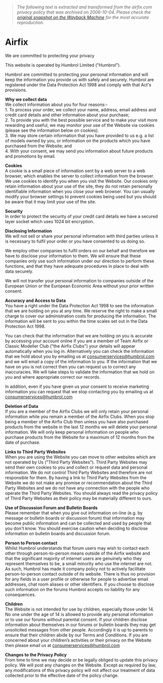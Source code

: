 > *The following text is extracted and transformed from the airfix.com privacy policy that was archived on 2006-10-04. Please check the [original snapshot on the Wayback Machine](https://web.archive.org/web/20061004204700id_/http%3A//airfix.com/cs/privacy.aspx) for the most accurate reproduction.*

# Airfix

We are committed to protecting your privacy

This website is operated by Humbrol Limited ("Humbrol").

Humbrol are committed to protecting your personal information and will keep the information you provide us with safely and securely. Humbrol are registered under the Data Protection Act 1998 and comply with that Act's provisions.

**Why we collect data**  
We collect information about you for four reasons:-  
1\. To process your order, we collect your name, address, email address and credit card details and other information about your purchase;   
2\. To provide you with the best possible service and to make your visit more rewarding and useful, we may monitor your use of the Website via cookies (please see the information below on cookies).   
3\. We may store certain information that you have provided to us e.g. a list of models owned by you, or information on the products which you have purchased from the Website; and   
4\. With your consent, we may send you information about future products and promotions by email. 

**Cookies**  
A cookie is a small piece of information sent by a web server to a web browser, which enables the server to collect information from the browser. We use cookies to identify you when you visit the Website. Our cookies only retain information about your use of the site, they do not retain personally identifiable information when you close your web browser. You can usually modify your browser settings to prevent cookies being used but you should be aware that it may limit your use of the site.

**Security**  
In order to protect the security of your credit card details we have a secured layer socket which uses 1024 bit encryption.

**Disclosing Information**  
We will not sell or share your personal information with third parties unless it is necessary to fulfil your order or you have consented to us doing so.

We employ other companies to fulfil orders on our behalf and therefore we have to disclose your information to them. We will ensure that these companies only use such information under our direction to perform these functions, and that they have adequate procedures in place to deal with data securely.

We will not transfer your personal information to companies outside of the European Union or the European Economic Area without your prior written consent.

**Accuracy and Access to Data**  
You have a right under the Data Protection Act 1998 to see the information that we are holding on you at any time. We reserve the right to make a small charge to cover our administration costs for producing the information. The information will be sent to you within the time scales set out in the Data Protection Act 1998. 

You can check that the information that we are holding on you is accurate by accessing your account online if you are a member of Team Airfix or Classic Modeller Club ("the Airfix Clubs") your details will appear automatically when you log in. Alternatively you can check the information that we hold about you by emailing us at consumerservices@humbrol.com and we will email a copy of the information to you. If the information that we have on you is not correct then you can request us to correct any inaccuracies. We will take steps to validate the information that we hold on you and where appropriate correct our records.

In addition, even if you have given us your consent to receive marketing information you can request that we stop contacting you by emailing us at [ consumerservices@humbrol.com](mailto:consumerservices@humbrol.com?subject=Consumer%20Services%20enquiry)

**Deletion of Data**  
If you are a member of the Airfix Clubs we will only retain your personal information while you remain a member of the Airfix Clubs. When you stop being a member of the Airfix Club then unless you have also purchased products from the website in the last 12 months we will delete your personal information. We will only keep personal information on people who purchase products from the Website for a maximum of 12 months from the date of purchase.

**Links to Third Party Websites**  
When you are using the Website you can move to other websites which are not operated by Us ("Third Party Websites"). Third Party Websites may send their own cookies to you and collect or request data and personal information. We do not control Third Party Websites and therefore are not responsible for them. By having a link to Third Party Websites from the Website we do not make any promise or recommendation about the Third Party Websites and we do not have any connection with the people who operate the Third Party Websites. You should always read the privacy policy of Third Party Websites as their policy may be materially different to ours.

**Use of Discussion Forum and Bulletin Boards**  
Please remember that when you give out information on-line (e.g. by message or bulletin boards or discussion forum) that information may become public information and can be collected and used by people that you don't know. You should exercise caution when deciding to disclose information on bulletin boards and discussion forum.

**Person to Person contact**  
Whilst Humbrol understands that forum users may wish to contact each other through person-to-person means outside of the Airfix website and that the significant majority of internet users are genuinely who they represent themselves to be, a small minority who use the internet are not. As such, Humbrol has made it company policy not to actively facilitate person-to-person contact outside of its website. There is thus no provision for any fields in a user profile or otherwise for people to advertise email addresses, chat room aliases or other identifiers. If you choose to disclose such information on the forums Humbrol accepts no liability for any consequences.

**Children**  
The Website is not intended for use by children, especially those under 14. No one under the age of 14 is allowed to provide any personal information or to use our forums without parental consent. If your children disclose information about themselves in our forums or bulletin boards they may get unsolicited messages from other people. Accordingly it is up to parents to ensure that their children abide by our Terms and Conditions. If you are concerned about your children’s activities or their privacy on the Website then please email us at [ consumerservices@humbrol.com](mailto:consumerservices@humbrol.com?subject=Consumer%20Services%20enquiry)

**Changes to the Privacy Policy**  
From time to time we may decide or be legally obliged to update this privacy policy. We will post any changes on the Website. Except as required by law, any modifications of this privacy policy will not affect our treatment of data collected prior to the effective date of the policy change.  

